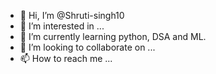 - 👋 Hi, I’m @Shruti-singh10
- 👀 I’m interested in ...
- 🌱 I’m currently learning python, DSA and ML.
- 💞️ I’m looking to collaborate on ...
- 📫 How to reach me ...

<!---
Shruti-singh10/Shruti-singh10 is a ✨ special ✨ repository because its `README.md` (this file) appears on your GitHub profile.
You can click the Preview link to take a look at your changes.
--->

